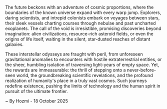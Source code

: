 
The future beckons with an adventure of cosmic proportions, where the boundaries of the known universe expand with every warp jump. Explorers, daring scientists, and intrepid colonists embark on voyages between stars, their sleek vessels charting courses through nebulae and past uncharted exoplanets. The call of the void is irresistible, promising discoveries beyond imagination: alien civilizations, resource-rich asteroid fields, or even the origins of life itself, waiting in the silent, star-dusted reaches of distant galaxies.

These interstellar odysseys are fraught with peril, from unforeseen gravitational anomalies to encounters with hostile extraterrestrial entities, or the sheer, humbling isolation of traversing light-years of empty space. Yet, the rewards are immeasurable: the thrill of stepping onto a never-before-seen world, the groundbreaking scientific revelations, and the profound realization of humanity's place in a truly vast cosmos. Such journeys redefine existence, pushing the limits of technology and the human spirit in pursuit of the ultimate frontier.

~ By Hozmi - 18 October 2025
